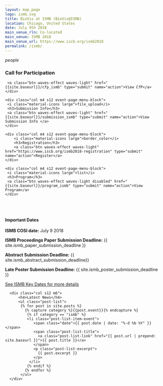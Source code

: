 ```yaml
---
layout: map_page
logo: ismb.svg
title: BioVis at ISMB (BioVis@ISMB)
location: Chicago, United States
date: July 9th 2018
main_venue_rln: Co-located
main_venue: ISMB 2018
main_venue_url: https://www.iscb.org/ismb2018
permalink: /ismb/
---
```

<!--<br>
<div style="background-color: #f2f2f2; border-style: solid; border-color: #009e9d; padding: 5px;">
<h4> Additional details for BioVis@ISMB 2018 will be announced soon. In the meantime check out last year's event <a href="http://biovis.net/2017/ismb">BioVis@ISMB</a> and our co-located meeting with <a href= "http://biovis.net/2017/ieeevis">IEEE VIS 2017</a> </h4>
</div>-->

<div class="row center-align">
    <div class="col m4 s12 event-page-menu-block">
     <i class="material-icons large">people</i>
     <h3>Call for Participation</h3>

     <a class="btn waves-effect waves-light" href="{{site.baseurl}}/cfp_ismb" type="submit" name="action">View CfP</a>
    </div>

    <div class="col m4 s12 event-page-menu-block">
     <i class="material-icons large">file_upload</i>
     <h3>Submission Info</h3>
     <a class="btn waves-effect waves-light" href="{{site.baseurl}}/submission_ismb" type="submit" name="action">View Submission Info </a>
    </div>

    <div class="col m4 s12 event-page-menu-block">
        <i class="material-icons large">border_color</i>
        <h3>Registration</h3>
        <a class="btn waves-effect waves-light" href="https://www.iscb.org/ismb2018-registration" type="submit" name="action">Register</a>
    </div>

    <div class="col m4 s12 event-page-menu-block">
     <i class="material-icons large">list</i>
     <h3>Program</h3>
     <a class="btn waves-effect waves-light disabled" href="{{site.baseurl}}/program_ismb" type="submit" name="action">View Program</a>
    </div>
</div>

<br/>

<br/>

<div class="row left-align">    
      <div class="col s12 m6">
            <h4 id="ismbImportantDates">Important Dates</h4>
             <p><strong>ISMB COSI date:</strong>  July 9 2018 </p>
            <p><strong>ISMB Proceedings Paper Submission Deadline:</strong>  {{ site.ismb_paper_submission_deadline }}</p>
			<p><strong>Abstract Submission Deadline:</strong> {{ site.ismb_abstract_submission_deadline}}</p>  
            <p><strong>Late Poster Submission Deadline:</strong>  {{ site.ismb_poster_submission_deadline }}</p>
			<p><a href="https://www.iscb.org/ismb2018-keydates">See ISMB Key Dates for more details</a></p>
      </div>


      <div class="col s12 m6">
          <h4>Latest News</h4>
          <ul class="post-list">
           {% for post in site.posts %}
             {% capture category %}{{post.event}}{% endcapture %}
              {% if category == "ismb" %}
              <li class="post-list-item-event">
                 <span class="date">{{ post.date | date: "%-d %b %Y" }}</span>
                 <span class="post-list-title">
                   <a class="post-list-link" href="{{ post.url | prepend: site.baseurl }}">{{ post.title }}</a>
                 </span>
                 <p class="post-list-excerpt">
                   {{ post.excerpt }}
                 </p>              
               </li>
              {% endif %}
             {% endfor %}
           </ul>
      </div>
</div>

<br/>
<br/>
